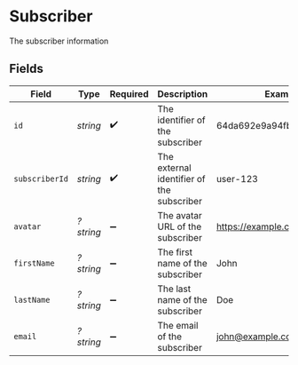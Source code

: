 # Subscriber

The subscriber information


## Fields

| Field                                     | Type                                      | Required                                  | Description                               | Example                                   |
| ----------------------------------------- | ----------------------------------------- | ----------------------------------------- | ----------------------------------------- | ----------------------------------------- |
| `id`                                      | *string*                                  | :heavy_check_mark:                        | The identifier of the subscriber          | 64da692e9a94fb2e6449ad07                  |
| `subscriberId`                            | *string*                                  | :heavy_check_mark:                        | The external identifier of the subscriber | user-123                                  |
| `avatar`                                  | *?string*                                 | :heavy_minus_sign:                        | The avatar URL of the subscriber          | https://example.com/avatar.png            |
| `firstName`                               | *?string*                                 | :heavy_minus_sign:                        | The first name of the subscriber          | John                                      |
| `lastName`                                | *?string*                                 | :heavy_minus_sign:                        | The last name of the subscriber           | Doe                                       |
| `email`                                   | *?string*                                 | :heavy_minus_sign:                        | The email of the subscriber               | john@example.com                          |